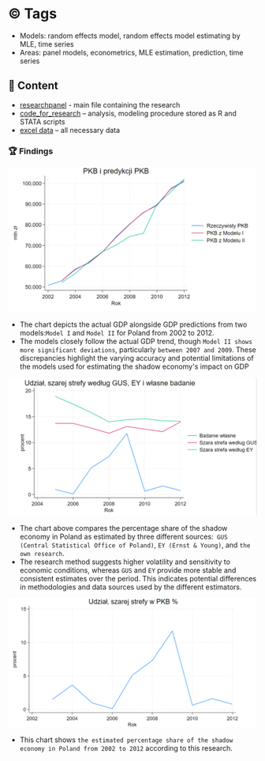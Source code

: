 # ©️ Tags
- Models: random effects model, random effects model estimating by MLE, time series
- Areas: panel models, econometrics, MLE estimation, prediction, time series

## :open_file_folder: Content
- [researchpanel](https://github.com/dzima22/Estimating-the-size-of-the-shadow-economy-in-Poland-in-2002-2012/blob/main/researchpanel.pdf) -  main file containing the research 
- [code_for_research](https://github.com/dzima22/Estimating-the-size-of-the-shadow-economy-in-Poland-in-2002-2012/tree/main/code_for_research) – analysis, modeling procedure stored as R and STATA scripts
- [excel data](https://github.com/dzima22/Estimating-the-size-of-the-shadow-economy-in-Poland-in-2002-2012/tree/main/excel%20data) – all necessary data 
### 🏆 Findings
<div align="center">
  <img src="https://github.com/dzima22/Estimating-the-size-of-the-shadow-economy-in-Poland-in-2002-2012/blob/main/images/porownanie%20modeli.jpg" alt="" width="600"/>
</div>

- The chart depicts the actual GDP  alongside GDP predictions from two models:`Model I` and `Model II` for Poland from 2002 to 2012.
- The models closely follow the actual GDP trend, though `Model II shows more significant deviations`, particularly `between 2007 and 2009`. These discrepancies highlight the varying accuracy and potential limitations of the models used for estimating the shadow economy's impact on GDP

<div align="center">
  <img src="https://github.com/dzima22/Estimating-the-size-of-the-shadow-economy-in-Poland-in-2002-2012/blob/main/images/porownanie%20wynikow.jpg" alt=""/>
</div>

- The chart above compares the percentage share of the shadow economy in Poland as estimated by three different sources:` GUS (Central Statistical Office of Poland)`, `EY (Ernst & Young)`, and `the own research`.
- The research method suggests higher volatility and sensitivity to economic conditions, whereas `GUS` and `EY` provide more stable and consistent estimates over the period. This indicates potential differences in methodologies and data sources used by the different estimators.


<div align="center">
  <img src="https://github.com/dzima22/Estimating-the-size-of-the-shadow-economy-in-Poland-in-2002-2012/blob/main/images/udzial%20szarej%20strefy%20%25.jpg" alt=""/>
</div>

 - This chart shows `the estimated percentage share of the shadow economy in Poland from 2002 to 2012` according to this research.
